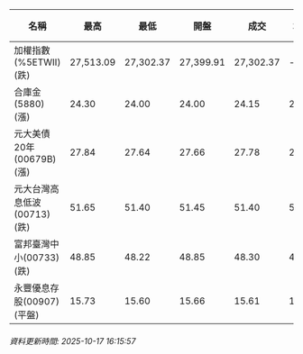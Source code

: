 | 名稱 | 最高 | 最低 | 開盤 | 成交 | 均價 | 成交金額(億) | 昨收 | 漲跌幅 | 漲跌 | 總量 | 昨量 | 振幅 |
| -------- | -------- | -------- | -------- |-------- | -------- | -------- |-------- |-------- |-------- | -------- | -------- |-------- |
|加權指數(%5ETWII) (跌)|27,513.09|27,302.37|27,399.91|27,302.37|-|5,342.07|27,647.87|1.25%|345.50|8,886,313|0|0.76%|
|合庫金(5880) (漲)|24.30|24.00|24.00|24.15|24.15|2.30|24.10|0.21%|0.05|9,514|6,653|1.24%|
|元大美債20年(00679B) (漲)|27.84|27.64|27.66|27.78|27.75|11.84|27.49|1.05%|0.29|42,675|22,074|0.73%|
|元大台灣高息低波(00713) (跌)|51.65|51.40|51.45|51.40|51.51|5.60|51.45|0.10%|0.05|10,864|10,651|0.49%|
|富邦臺灣中小(00733) (跌)|48.85|48.22|48.85|48.30|48.46|0.584|49.03|1.49%|0.73|1,205|2,001|1.28%|
|永豐優息存股(00907) (平盤)|15.73|15.60|15.66|15.61|15.66|0.144|15.61|0.00%|0.00|921|576|0.83%|
###### 資料更新時間: 2025-10-17 16:15:57